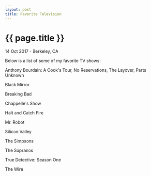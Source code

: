 ```yaml
---
layout: post
title: Favorite Television
---
```


{{ page.title }}
================

<p class="meta">14 Oct 2017 - Berkeley, CA</p>

Below is a list of some of my favorite TV shows:

Anthony Bourdain: A Cook's Tour, No Reservations, The Layover, Parts Unknown

Black Mirror

Breaking Bad

Chappelle's Show

Halt and Catch Fire

Mr. Robot

Silicon Valley

The Simpsons

The Sopranos

True Detective: Season One

The Wire